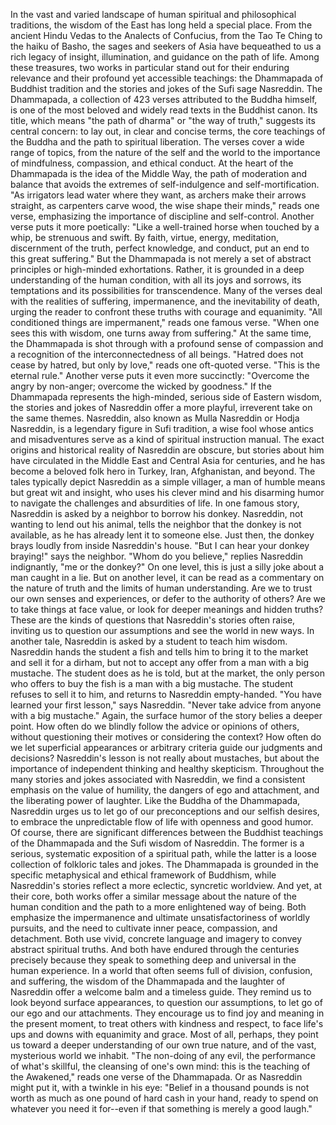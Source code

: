 In the vast and varied landscape of human spiritual and philosophical traditions, the wisdom of the East has long held a special place. From the ancient Hindu Vedas to the Analects of Confucius, from the Tao Te Ching to the haiku of Basho, the sages and seekers of Asia have bequeathed to us a rich legacy of insight, illumination, and guidance on the path of life. Among these treasures, two works in particular stand out for their enduring relevance and their profound yet accessible teachings: the Dhammapada of Buddhist tradition and the stories and jokes of the Sufi sage Nasreddin.
The Dhammapada, a collection of 423 verses attributed to the Buddha himself, is one of the most beloved and widely read texts in the Buddhist canon. Its title, which means "the path of dharma" or "the way of truth," suggests its central concern: to lay out, in clear and concise terms, the core teachings of the Buddha and the path to spiritual liberation. The verses cover a wide range of topics, from the nature of the self and the world to the importance of mindfulness, compassion, and ethical conduct.
At the heart of the Dhammapada is the idea of the Middle Way, the path of moderation and balance that avoids the extremes of self-indulgence and self-mortification. "As irrigators lead water where they want, as archers make their arrows straight, as carpenters carve wood, the wise shape their minds," reads one verse, emphasizing the importance of discipline and self-control. Another verse puts it more poetically: "Like a well-trained horse when touched by a whip, be strenuous and swift. By faith, virtue, energy, meditation, discernment of the truth, perfect knowledge, and conduct, put an end to this great suffering."
But the Dhammapada is not merely a set of abstract principles or high-minded exhortations. Rather, it is grounded in a deep understanding of the human condition, with all its joys and sorrows, its temptations and its possibilities for transcendence. Many of the verses deal with the realities of suffering, impermanence, and the inevitability of death, urging the reader to confront these truths with courage and equanimity. "All conditioned things are impermanent," reads one famous verse. "When one sees this with wisdom, one turns away from suffering."
At the same time, the Dhammapada is shot through with a profound sense of compassion and a recognition of the interconnectedness of all beings. "Hatred does not cease by hatred, but only by love," reads one oft-quoted verse. "This is the eternal rule." Another verse puts it even more succinctly: "Overcome the angry by non-anger; overcome the wicked by goodness."
If the Dhammapada represents the high-minded, serious side of Eastern wisdom, the stories and jokes of Nasreddin offer a more playful, irreverent take on the same themes. Nasreddin, also known as Mulla Nasreddin or Hodja Nasreddin, is a legendary figure in Sufi tradition, a wise fool whose antics and misadventures serve as a kind of spiritual instruction manual.
The exact origins and historical reality of Nasreddin are obscure, but stories about him have circulated in the Middle East and Central Asia for centuries, and he has become a beloved folk hero in Turkey, Iran, Afghanistan, and beyond. The tales typically depict Nasreddin as a simple villager, a man of humble means but great wit and insight, who uses his clever mind and his disarming humor to navigate the challenges and absurdities of life.
In one famous story, Nasreddin is asked by a neighbor to borrow his donkey. Nasreddin, not wanting to lend out his animal, tells the neighbor that the donkey is not available, as he has already lent it to someone else. Just then, the donkey brays loudly from inside Nasreddin's house. "But I can hear your donkey braying!" says the neighbor. "Whom do you believe," replies Nasreddin indignantly, "me or the donkey?"
On one level, this is just a silly joke about a man caught in a lie. But on another level, it can be read as a commentary on the nature of truth and the limits of human understanding. Are we to trust our own senses and experiences, or defer to the authority of others? Are we to take things at face value, or look for deeper meanings and hidden truths? These are the kinds of questions that Nasreddin's stories often raise, inviting us to question our assumptions and see the world in new ways.
In another tale, Nasreddin is asked by a student to teach him wisdom. Nasreddin hands the student a fish and tells him to bring it to the market and sell it for a dirham, but not to accept any offer from a man with a big mustache. The student does as he is told, but at the market, the only person who offers to buy the fish is a man with a big mustache. The student refuses to sell it to him, and returns to Nasreddin empty-handed. "You have learned your first lesson," says Nasreddin. "Never take advice from anyone with a big mustache."
Again, the surface humor of the story belies a deeper point. How often do we blindly follow the advice or opinions of others, without questioning their motives or considering the context? How often do we let superficial appearances or arbitrary criteria guide our judgments and decisions? Nasreddin's lesson is not really about mustaches, but about the importance of independent thinking and healthy skepticism.
Throughout the many stories and jokes associated with Nasreddin, we find a consistent emphasis on the value of humility, the dangers of ego and attachment, and the liberating power of laughter. Like the Buddha of the Dhammapada, Nasreddin urges us to let go of our preconceptions and our selfish desires, to embrace the unpredictable flow of life with openness and good humor.
Of course, there are significant differences between the Buddhist teachings of the Dhammapada and the Sufi wisdom of Nasreddin. The former is a serious, systematic exposition of a spiritual path, while the latter is a loose collection of folkloric tales and jokes. The Dhammapada is grounded in the specific metaphysical and ethical framework of Buddhism, while Nasreddin's stories reflect a more eclectic, syncretic worldview.
And yet, at their core, both works offer a similar message about the nature of the human condition and the path to a more enlightened way of being. Both emphasize the impermanence and ultimate unsatisfactoriness of worldly pursuits, and the need to cultivate inner peace, compassion, and detachment. Both use vivid, concrete language and imagery to convey abstract spiritual truths. And both have endured through the centuries precisely because they speak to something deep and universal in the human experience.
In a world that often seems full of division, confusion, and suffering, the wisdom of the Dhammapada and the laughter of Nasreddin offer a welcome balm and a timeless guide. They remind us to look beyond surface appearances, to question our assumptions, to let go of our ego and our attachments. They encourage us to find joy and meaning in the present moment, to treat others with kindness and respect, to face life's ups and downs with equanimity and grace.
Most of all, perhaps, they point us toward a deeper understanding of our own true nature, and of the vast, mysterious world we inhabit. "The non-doing of any evil, the performance of what's skillful, the cleansing of one's own mind: this is the teaching of the Awakened," reads one verse of the Dhammapada. Or as Nasreddin might put it, with a twinkle in his eye: "Belief in a thousand pounds is not worth as much as one pound of hard cash in your hand, ready to spend on whatever you need it for--even if that something is merely a good laugh."